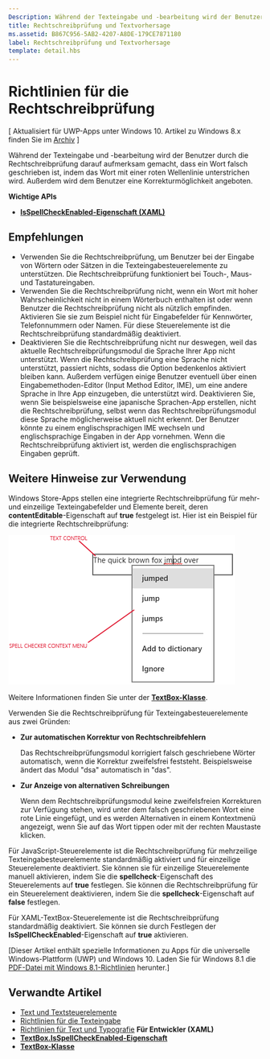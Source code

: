 ```yaml
---
Description: Während der Texteingabe und -bearbeitung wird der Benutzer durch die Rechtschreibprüfung darauf aufmerksam gemacht, dass ein Wort falsch geschrieben ist, indem das Wort mit einer Wellenlinie unterstrichen wird und dem Benutzer eine Korrekturoption angeboten wird.
title: Rechtschreibprüfung und Textvorhersage
ms.assetid: B867C956-5AB2-4207-A8DE-179CE7871180
label: Rechtschreibprüfung und Textvorhersage
template: detail.hbs
---
```


# Richtlinien für die Rechtschreibprüfung

\[ Aktualisiert für UWP-Apps unter Windows 10. Artikel zu Windows 8.x finden Sie im [Archiv](http://go.microsoft.com/fwlink/p/?linkid=619132) \]

Während der Texteingabe und -bearbeitung wird der Benutzer durch die Rechtschreibprüfung darauf aufmerksam gemacht, dass ein Wort falsch geschrieben ist, indem das Wort mit einer roten Wellenlinie unterstrichen wird. Außerdem wird dem Benutzer eine Korrekturmöglichkeit angeboten.

**Wichtige APIs**

-   [**IsSpellCheckEnabled-Eigenschaft (XAML)**](https://msdn.microsoft.com/library/windows/apps/br209688)


## <span id="checklist_section"></span><span id="CHECKLIST_SECTION"></span>Empfehlungen


-   Verwenden Sie die Rechtschreibprüfung, um Benutzer bei der Eingabe von Wörtern oder Sätzen in die Texteingabesteuerelemente zu unterstützen. Die Rechtschreibprüfung funktioniert bei Touch-, Maus- und Tastatureingaben.
-   Verwenden Sie die Rechtschreibprüfung nicht, wenn ein Wort mit hoher Wahrscheinlichkeit nicht in einem Wörterbuch enthalten ist oder wenn Benutzer die Rechtschreibprüfung nicht als nützlich empfinden. Aktivieren Sie sie zum Beispiel nicht für Eingabefelder für Kennwörter, Telefonnummern oder Namen. Für diese Steuerelemente ist die Rechtschreibprüfung standardmäßig deaktiviert.
-   Deaktivieren Sie die Rechtschreibprüfung nicht nur deswegen, weil das aktuelle Rechtschreibprüfungsmodul die Sprache Ihrer App nicht unterstützt. Wenn die Rechtschreibprüfung eine Sprache nicht unterstützt, passiert nichts, sodass die Option bedenkenlos aktiviert bleiben kann. Außerdem verfügen einige Benutzer eventuell über einen Eingabemethoden-Editor (Input Method Editor, IME), um eine andere Sprache in Ihre App einzugeben, die unterstützt wird. Deaktivieren Sie, wenn Sie beispielsweise eine japanische Sprachen-App erstellen, nicht die Rechtschreibprüfung, selbst wenn das Rechtschreibprüfungsmodul diese Sprache möglicherweise aktuell nicht erkennt. Der Benutzer könnte zu einem englischsprachigen IME wechseln und englischsprachige Eingaben in der App vornehmen. Wenn die Rechtschreibprüfung aktiviert ist, werden die englischsprachigen Eingaben geprüft.

## <span id="Additional_usage_guidance"></span><span id="additional_usage_guidance"></span><span id="ADDITIONAL_USAGE_GUIDANCE"></span>Weitere Hinweise zur Verwendung


Windows Store-Apps stellen eine integrierte Rechtschreibprüfung für mehr- und einzeilige Texteingabefelder und Elemente bereit, deren **contentEditable**-Eigenschaft auf **true** festgelegt ist. Hier ist ein Beispiel für die integrierte Rechtschreibprüfung:

![Die integrierte Rechtschreibprüfung](images/spellchecking.png)

Weitere Informationen finden Sie unter der [**TextBox-Klasse**](https://msdn.microsoft.com/library/windows/apps/br209683).

Verwenden Sie die Rechtschreibprüfung für Texteingabesteuerelemente aus zwei Gründen:

-   **Zur automatischen Korrektur von Rechtschreibfehlern**

    Das Rechtschreibprüfungsmodul korrigiert falsch geschriebene Wörter automatisch, wenn die Korrektur zweifelsfrei feststeht. Beispielsweise ändert das Modul "dsa" automatisch in "das".

-   **Zur Anzeige von alternativen Schreibungen**

    Wenn dem Rechtschreibprüfungsmodul keine zweifelsfreien Korrekturen zur Verfügung stehen, wird unter dem falsch geschriebenen Wort eine rote Linie eingefügt, und es werden Alternativen in einem Kontextmenü angezeigt, wenn Sie auf das Wort tippen oder mit der rechten Maustaste klicken.

Für JavaScript-Steuerelemente ist die Rechtschreibprüfung für mehrzeilige Texteingabesteuerelemente standardmäßig aktiviert und für einzeilige Steuerelemente deaktiviert. Sie können sie für einzeilige Steuerelemente manuell aktivieren, indem Sie die **spellcheck**-Eigenschaft des Steuerelements auf **true** festlegen. Sie können die Rechtschreibprüfung für ein Steuerelement deaktivieren, indem Sie die **spellcheck**-Eigenschaft auf **false** festlegen.

Für XAML-TextBox-Steuerelemente ist die Rechtschreibprüfung standardmäßig deaktiviert. Sie können sie durch Festlegen der **IsSpellCheckEnabled**-Eigenschaft auf **true** aktivieren.

\[Dieser Artikel enthält spezielle Informationen zu Apps für die universelle Windows-Plattform (UWP) und Windows 10. Laden Sie für Windows 8.1 die [PDF-Datei mit Windows 8.1-Richtlinien](https://go.microsoft.com/fwlink/p/?linkid=258743) herunter.\]

## <span id="related_topics"></span>Verwandte Artikel

* [Text und Textsteuerelemente](text-controls.md)
* [Richtlinien für die Texteingabe](https://msdn.microsoft.com/library/windows/apps/hh750315)
* [Richtlinien für Text und Typografie](https://msdn.microsoft.com/library/windows/apps/hh700394)
**Für Entwickler (XAML)**
* [**TextBox.IsSpellCheckEnabled-Eigenschaft**](https://msdn.microsoft.com/library/windows/apps/br209688)
* [**TextBox-Klasse**](https://msdn.microsoft.com/library/windows/apps/br209683)

 






<!--HONumber=Mar16_HO1-->


